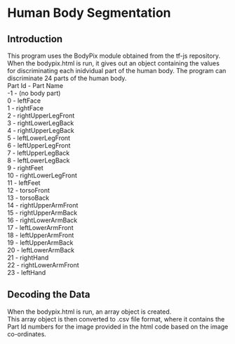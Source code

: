 # Human Body Segmentation
## Introduction
This program uses the BodyPix module obtained from the tf-js repository.
When the bodypix.html is run, it gives out an object containing the values for discriminating each inidvidual part of the human body.
The program can discriminate 24 parts of the human body.<br/>
Part Id -	Part Name<br/>
-1 -	(no body part)<br/>
0 -	leftFace<br/>
1 -	rightFace<br/>
2 -	rightUpperLegFront<br/>
3 -	rightLowerLegBack<br/>
4 -	rightUpperLegBack<br/>
5 -	leftLowerLegFront<br/>
6 -	leftUpperLegFront<br/>
7 -	leftUpperLegBack<br/>
8 -	leftLowerLegBack<br/>
9 -	rightFeet<br/>
10 -	rightLowerLegFront<br/>
11 -	leftFeet<br/>
12 -	torsoFront<br/>
13 -	torsoBack<br/>
14 -	rightUpperArmFront<br/>
15 -	rightUpperArmBack<br/>
16 -	rightLowerArmBack<br/>
17 -	leftLowerArmFront<br/>
18 -	leftUpperArmFront<br/>
19 -	leftUpperArmBack<br/>
20 -	leftLowerArmBack<br/>
21 -	rightHand<br/>
22 -	rightLowerArmFront<br/>
23 -	leftHand<br/>


## Decoding the Data
When the bodypix.html is run, an array object is created. <br/>This array object is then converted to .csv file format, where it contains the Part Id numbers for the image provided in the html code based on the image co-ordinates.
